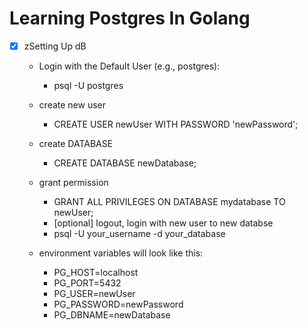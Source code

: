 # Learning Postgres In Golang

- [X] zSetting Up dB

    - Login with the Default User (e.g., postgres):
        - psql -U postgres

    - create new user 
        - CREATE USER newUser WITH PASSWORD 'newPassword';
    
    - create DATABASE
        - CREATE DATABASE newDatabase;
    
    - grant permission
        - GRANT ALL PRIVILEGES ON DATABASE mydatabase TO newUser;
        - [optional] logout, login with new user to new databse
        - psql -U your_username -d your_database
    
    - environment variables will look like this:
        - PG_HOST=localhost
        - PG_PORT=5432
        - PG_USER=newUser
        - PG_PASSWORD=newPassword
        - PG_DBNAME=newDatabase

